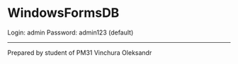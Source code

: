 # WindowsFormsDB

Login: admin
Password: admin123
(default)

-----------------------
Prepared by
student of PM31
Vinchura Oleksandr
